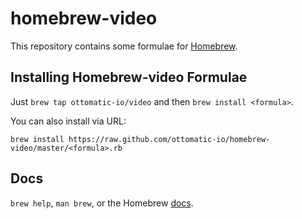 homebrew-video
==============
This repository contains some formulae for [Homebrew](https://brew.sh).


Installing Homebrew-video Formulae
----------------------------------
Just `brew tap ottomatic-io/video` and then `brew install <formula>`.

You can also install via URL:

```
brew install https://raw.github.com/ottomatic-io/homebrew-video/master/<formula>.rb
```

Docs
----
`brew help`, `man brew`, or the Homebrew [docs](https://docs.brew.sh/).

